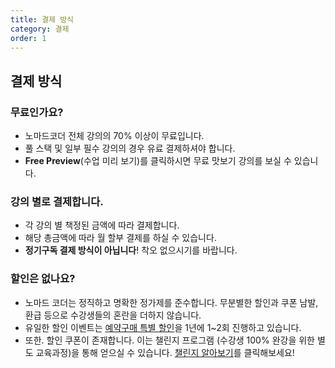 ```yaml
---
title: 결제 방식
category: 결제
order: 1
---
```


## 결제 방식

### 무료인가요?

- 노마드코더 전체 강의의 70% 이상이 무료입니다.
- 풀 스택 및 일부 필수 강의의 경우 유료 결제하셔야 합니다.
- **Free Preview**(수업 미리 보기)를 클릭하시면 무료 맛보기 강의를 보실 수 있습니다.

### 강의 별로 결제합니다.

- 각 강의 별 책정된 금액에 따라 결제합니다.
- 해당 총금액에 따라 월 할부 결제를 하실 수 있습니다.
- **정기구독 결제 방식이 아닙니다**! 착오 없으시기를 바랍니다.

### 할인은 없나요?

- 노마드 코더는 정직하고 명확한 정가제를 준수합니다. 무분별한 할인과 쿠폰 남발, 환급 등으로 수강생들의 혼란을 더하지 않습니다. 
- 유일한 할인 이벤트는 [예약구매 특별 할인](/faq/courses/presale)을 1년에 1~2회 진행하고 있습니다. 
- 또한. 할인 쿠폰이 존재합니다. 이는 챌린지 프로그램 (수강생 100% 완강을 위한 별도 교육과정)을 통해 얻으실 수 있습니다. [챌린지 알아보기](/challenges)를 클릭해보세요!
